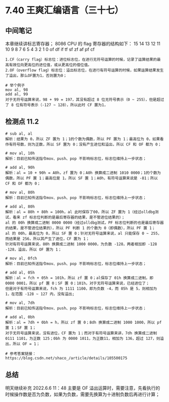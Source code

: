 # 7.40 王爽汇编语言（三十七）

## 中间笔记
本章继续讲标志寄存器；
8086 CPU 的 flag 寄存器的结构如下：
15   14   13   12   11   10   9   8   7   6   5   4   3   2   1   0
                    of   df   if  tf  sf  zf      af      pf      cf

```shell
1.CF（carry flag）标志位：进位标志位，在进行无符号运算的时候，记录了运算结果的最高有效位向更高位的进位值，或从更高位的借位值。
2.OF（overflow flag）标志位：溢出标志位，在进行有符号运算的时候，如果运算结果发生了溢出，那么OF置为1，否则置为0；

# 举个例子
mov al, 98
add al, 99
对于无符号运算来说，98 + 99 = 197，其没有超过 8 位无符号表示（0 ~ 255），但是超过了 8 位有符号表示（-127 ~ 128），所以此时 CF 置为1，
```

## 检测点 11.2
```shell
# sub al, al
解析：结果为 0，所以 ZF 置为 1；1的个数为偶数，所以 PF 置为 1；最高位为 0，如果看作有符号数，则为正数，所以 SF 置为 0；没有产生进位和溢出，所以 CF 和 OF 都为 0；

# mov al, 10h
解析：目前已知传送指令mov、push、pop 不影响标志位，标志位维持上一步状态；

# add al, 90h
解析：al = 10 + 90h = A0h，zf 置为 0；A0h 换算成二进制 1010 0000；1的个数为偶数，所以 PF 置 1；最高位是 1，所以 SF 置 1；A0h，有符号运算来说是 -81；所以 CF 和 OF 都为 0；

# mov al, 80h
解析：目前已知传送指令mov、push、pop 不影响标志位，标志位维持上一步状态；

# add al, 80h
解析：al = 80h + 80h = 100h，al 此时保存了00，所以 ZF 置为 1（经过olldbg测试，看来 zf 标志位判断的是最后寄存器的结果，是不管进位结果的）；
al 的 00h 换算成二进制 0000 0000（经过olldbg测试，PF 标志位判断的也是最后寄存器的结果，是不管进位结果的），所以 PF 判断 1 的个数为 0（即偶数），所以 PF 置 1；
al 的 00h，最高位为 0，所以 SF 置 0；针对无符号运算来说，al 只能保存 0 ~ 255，而结果是 256，所以其产生了进位，CF 置为 1；
针对有符号运算来说，80h 换算成二进制 1000 0000，为负数 -128，两者相加即 -128 -128，溢出，所以 OF 置为 1；

# mov al, 0fch
解析：目前已知传送指令mov、push、pop 不影响标志位，标志位维持上一步状态；

# add al, 05h
解析：al = fch + 05h = 101h，所以 zf 置 0；al保存了 01h 换算成二进制，即 0000 0001，所以 pf 置 0；SF 置 0；101h，对于无符号运算来说，已经进位了；
但是对于有符号运算来说，fch 为 1111 1100，即为负数 -4，而 05h 是 5，则相加为 1，在范围 -128 ~ 127 内，没有溢出;

# mov al, 7dh
解析：目前已知传送指令mov、push、pop 不影响标志位，标志位维持上一步状态；

# add al, 0bh
解析：al = 7dh + 0bh = h，所以 zf 置 0；8dh 换算成二进制 1000 1000，所以 pf 置 1；SF 置 1；
对于无符号运算来说，没有进位，CF 置为 1；而对于有符号运算来讲，7dh 换算成二进制 0111 1101，为正数 125；0bh 为 0000 1011，为正数11，相加为 136，超过 127，则溢出，所以 OF = 1；

# 参考答案链接：
https://blog.csdn.net/shaco_/article/details/105500175
```

## 总结
明天继续补充
2022.6.6 11：48
主要是 OF 溢出运算时，需要注意，先看执行的时候操作数是否为负数，如果为负数，需要先换算为十进制负数后再进行计算；